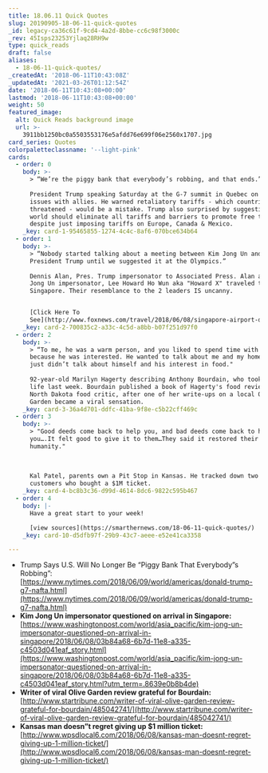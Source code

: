 ```yaml
---
title: 18.06.11 Quick Quotes
slug: 20190905-18-06-11-quick-quotes
_id: legacy-ca36c61f-9cd4-4a2d-8bbe-cc6c98f3000c
_rev: 45Isps23253Yjlaq28RH9w
type: quick_reads
draft: false
aliases:
  - 18-06-11-quick-quotes/
_createdAt: '2018-06-11T10:43:08Z'
_updatedAt: '2021-03-26T01:12:54Z'
date: '2018-06-11T10:43:08+00:00'
lastmod: '2018-06-11T10:43:08+00:00'
weight: 50
featured_image:
  alt: Quick Reads background image
  url: >-
    3911bb1250bc0a5503553176e5afdd76e699f06e2560x1707.jpg
card_series: Quotes
colorpaletteclassname: '--light-pink'
cards:
  - order: 0
    body: >-
      > “We’re the piggy bank that everybody’s robbing, and that ends.”  
        
      President Trump speaking Saturday at the G-7 summit in Quebec on trade
      issues with allies. He warned retaliatory tariffs - which countries
      threatened - would be a mistake. Trump also surprised by suggesting the
      world should eliminate all tariffs and barriers to promote free trade,
      despite just imposing tariffs on Europe, Canada & Mexico.
    _key: card-1-95465855-1274-4c4c-8af6-070bce634b64
  - order: 1
    body: >-
      > “Nobody started talking about a meeting between Kim Jong Un and
      President Trump until we suggested it at the Olympics.”  
        
      Dennis Alan, Pres. Trump impersonator to Associated Press. Alan and Kim
      Jong Un impersonator, Lee Howard Ho Wun aka "Howard X" traveled to
      Singapore. Their resemblance to the 2 leaders IS uncanny.


      [Click Here To
      See](http://www.foxnews.com/travel/2018/06/08/singapore-airport-detains-kim-jong-un-impersonator-on-arrival.html)
    _key: card-2-700835c2-a33c-4c5d-a8bb-b07f251d97f0
  - order: 2
    body: >-
      > “To me, he was a warm person, and you liked to spend time with him
      because he was interested. He wanted to talk about me and my home … he
      just didn’t talk about himself and his interest in food."  
        
      92-year-old Marilyn Hagerty describing Anthony Bourdain, who took his own
      life last week. Bourdain published a book of Hagerty's food reviews as a
      North Dakota food critic, after one of her write-ups on a local Olive
      Garden became a viral sensation.
    _key: card-3-36a4d701-ddfc-41ba-9f8e-c5b22cff469c
  - order: 3
    body: >-
      > "Good deeds come back to help you, and bad deeds come back to haunt
      you….It felt good to give it to them…They said it restored their faith in
      humanity."  
        
        
        
      Kal Patel, parents own a Pit Stop in Kansas. He tracked down two long-time
      customers who bought a $1M ticket.
    _key: card-4-bc8b3c36-d99d-4614-8dc6-9822c595b467
  - order: 4
    body: |-
      Have a great start to your week!

      [view sources](https://smarthernews.com/18-06-11-quick-quotes/)
    _key: card-10-d5dfb97f-29b9-43c7-aeee-e52e41ca3358

---
```

* Trump Says U.S. Will No Longer Be “Piggy Bank That Everybody”s Robbing”:  
[https://www.nytimes.com/2018/06/09/world/americas/donald-trump-g7-nafta.html](https://www.nytimes.com/2018/06/09/world/americas/donald-trump-g7-nafta.html)
* **Kim Jong Un impersonator questioned on arrival in Singapore:**  
[https://www.washingtonpost.com/world/asia_pacific/kim-jong-un-impersonator-questioned-on-arrival-in-singapore/2018/06/08/03b84a68-6b7d-11e8-a335-c4503d041eaf_story.html](https://www.washingtonpost.com/world/asia_pacific/kim-jong-un-impersonator-questioned-on-arrival-in-singapore/2018/06/08/03b84a68-6b7d-11e8-a335-c4503d041eaf_story.html?utm_term=.8639e0b8b4de)
* **Writer of viral Olive Garden review grateful for Bourdain:**  
[http://www.startribune.com/writer-of-viral-olive-garden-review-grateful-for-bourdain/485042741/](http://www.startribune.com/writer-of-viral-olive-garden-review-grateful-for-bourdain/485042741/)
* **Kansas man doesn”t regret giving up $1 million ticket:**  
[http://www.wpsdlocal6.com/2018/06/08/kansas-man-doesnt-regret-giving-up-1-million-ticket/](http://www.wpsdlocal6.com/2018/06/08/kansas-man-doesnt-regret-giving-up-1-million-ticket/)